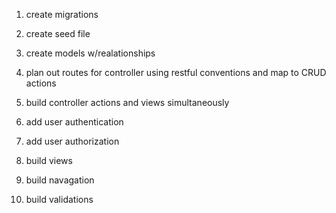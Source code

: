 1. create migrations
2. create seed file
3. create models w/realationships
4. plan out routes for controller using restful        conventions and map to CRUD actions
5. build controller actions and views simultaneously
6. add user authentication
7. add user authorization
8. build views

9. build navagation
10. build validations
